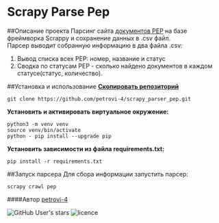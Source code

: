 # Scrapy Parse Pep
##Описание проекта
Парсинг сайта [документов PEP](https://peps.python.org/) на базе фреймворка Scrappy и сохранение данных в .csv файл.  
Парсер выводит собранную информацию в два файла .csv:  
1. Вывод списка всех PEP: номер, название и статус  
2. Сводка по статусам PEP - сколько найдено документов в каждом статусе(статус, количество).  

##Установка и использование
**[Скопировать репозиторий](https://github.com/petrovi-4/scrapy_parser_pep.git)**

```
git clone https://github.com/petrovi-4/scrapy_parser_pep.git
```  
 **Установить и активировать виртуальное окружение:**  

```
python3 -m venv venv  
source venv/bin/activate  
python - pip install --upgrade pip
```
**Установить зависимости из файла requirements.txt:**  

```
pip install -r requirements.txt
```
##Запуск парсера
Для сбора информации запустить парсер:

```
scrapy crawl pep
```
####Автор
[petrovi-4](https://github.com/petrovi-4)

![GitHub User's stars](https://img.shields.io/github/stars/petrovi-4?label=Stars&style=social)
![licence](https://img.shields.io/badge/licence-GPL--3.0-green)
